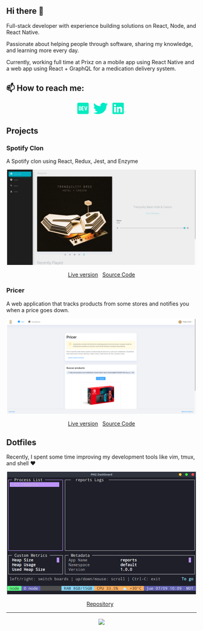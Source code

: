 ## Hi there 👋
Full-stack developer with experience building solutions on React, Node, and React Native.

Passionate about helping people through software, sharing my knowledge, and learning more every day.

Currently, working full time at Prixz on a mobile app using React Native and a web app using React + GraphQL for a medication delivery system.

## 📫 How to reach me:
<p align='center'>
<a href="https://dev.to/hugoliconv"><img height="30" src="https://raw.githubusercontent.com/HugoLiconV/HugoLiconV/master/img/devto-green.svg"></a>&nbsp;&nbsp;
<a href="https://twitter.com/HugoLiconV"><img height="30" src="https://raw.githubusercontent.com/HugoLiconV/HugoLiconV/master/img/twitter-green.svg"></a>&nbsp;&nbsp;
<a href="https://www.linkedin.com/in/hugoliconv/"><img height="30" src="https://raw.githubusercontent.com/HugoLiconV/HugoLiconV/master/img/linkedin-green.svg"></a>
</p>

## Projects
### Spotify Clon
A Spotify clon using React, Redux, Jest, and Enzyme
<p align='center'>
  <img width="500" src="https://github.com/HugoLiconV/Spotify-react/raw/master/screenshots/Desktop.png?raw=true" />
</p>
<p align='center'>
  <a href="https://react-spotify-player.firebaseapp.com/">Live version</a>&nbsp;&nbsp;
  <a href="https://github.com/HugoLiconV/Spotify-react" >Source Code</a>
</p>

### Pricer
A web application that tracks products from some stores and notifies you when a price goes down.
<p align='center'>
  <img width="500" src="https://github.com/HugoLiconV/Shop-scraper-v2/raw/master/screenshots/home%20-%20desktop.png?raw=true" />
</p>
<p align='center'>
  <a href="https://shop-scraper.firebaseapp.com/">Live version</a>&nbsp;&nbsp;
  <a href="https://github.com/HugoLiconV/Shop-scraper-website" >Source Code</a>
</p>

## Dotfiles
Recently, I spent some time improving my development tools like vim, tmux, and shell ♥
<p align='center'>
  <img width="500" src="https://github.com/HugoLiconV/dotfiles/raw/master/images/tmux.png" />
</p>
<p align='center'>
  <a href="https://github.com/HugoLiconV/dotfiles">Repository</a>&nbsp;&nbsp;
</p>

****

<p align='center'>
   <img align='center' src="https://visitor-badge.glitch.me/badge?page_id=hugoliconv.hugoliconv">
<p/>
